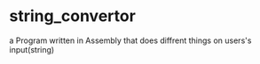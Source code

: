 # string_convertor
a Program written in Assembly that does diffrent things on users's input(string)
